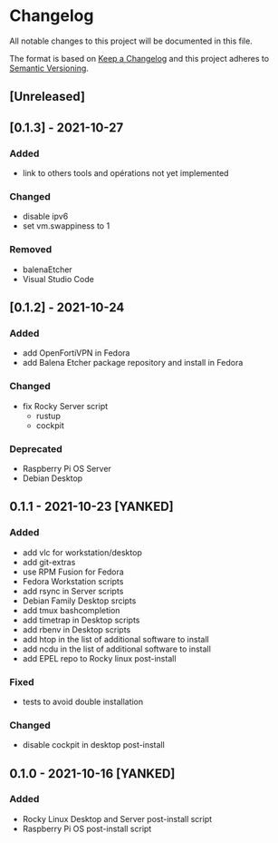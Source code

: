 # Changelog
All notable changes to this project will be documented in this file.

The format is based on [Keep a Changelog](http://keepachangelog.com/en/1.0.0/)
and this project adheres to [Semantic Versioning](http://semver.org/spec/v2.0.0.html).

## [Unreleased]

## [0.1.3] - 2021-10-27
### Added
- link to others tools and opérations not yet implemented

### Changed
- disable ipv6
- set vm.swappiness to 1

### Removed
- balenaEtcher
- Visual Studio Code

## [0.1.2] - 2021-10-24
### Added
- add OpenFortiVPN in Fedora
- add Balena Etcher package repository and install in Fedora

### Changed
- fix Rocky Server script
  - rustup
  - cockpit

### Deprecated
- Raspberry Pi OS Server
- Debian Desktop

## 0.1.1 - 2021-10-23 [YANKED]
### Added
- add vlc for workstation/desktop
- add git-extras
- use RPM Fusion for Fedora
- Fedora Workstation scripts
- add rsync in Server scripts
- Debian Family Desktop srcipts
- add tmux bashcompletion
- add timetrap in Desktop scripts 
- add rbenv in Desktop scripts
- add htop in the list of additional software to install
- add ncdu in the list of additional software to install
- add EPEL repo to Rocky linux post-install

### Fixed
- tests to avoid double installation
 
### Changed
- disable cockpit in desktop post-install

## 0.1.0 - 2021-10-16 [YANKED]
### Added
- Rocky Linux Desktop and Server post-install script
- Raspberry Pi OS post-install script